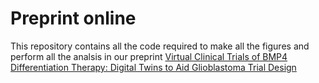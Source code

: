 # Preprint online

This repository contains all the code required to make all the figures and perform all the analsis in our preprint [Virtual Clinical Trials of BMP4 Differentiation Therapy: Digital Twins to Aid Glioblastoma Trial Design](https://www.biorxiv.org/content/10.1101/2024.08.22.609156v1.abstract) 
